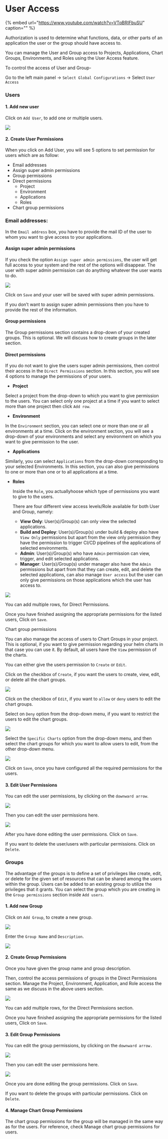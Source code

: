 # User Access



{% embed url="https://www.youtube.com/watch?v=VTqBRIFbuSU" caption="" %}

Authorization is used to determine what functions, data, or other parts of an application the user or the group should have access to.

You can manage the User and Group access to Projects, Applications, Chart Groups, Environments, and Roles using the User Access feature.

To control the access of User and Group-

Go to the left main panel -&gt; `Select Global Configurations` -&gt; Select `User Access`

### Users

#### 1. Add new user

Click on `Add User`, to add one or multiple users.

![](../.gitbook/assets/user1.jpg)



#### 2. Create User Permissions

When you click on Add User, you will see 5 options to set permission for users which are as follow:

* Email addresses
* Assign super admin permissions
* Group permissions
* Direct permissions
  * Project
  * Environment
  * Applications
  * Roles
* Chart group permissions

### Email addresses:

In the `Email address` box, you have to provide the mail ID of the user to whom you want to give access to your applications.

#### Assign super admin permissions

If you check the option `Assign super admin permissions`, the user will get full access to your system and the rest of the options will disappear. The user with super admin permission can do anything whatever the user wants to do.

![](../.gitbook/assets/user_gc1.png)



Click on `Save` and your user will be saved with super admin permissions.

If you don’t want to assign super admin permissions then you have to provide the rest of the information.

#### Group permissions

The Group permissions section contains a drop-down of your created groups. This is optional. We will discuss how to create groups in the later section.

#### Direct permissions

If you do not want to give the users super admin permissions, then control their access in the `Direct Permissions` section. In this section, you will see 4 options to manage the permissions of your users.

* **Project**

Select a project from the drop-down to which you want to give permission to the users. You can select only one project at a time if you want to select more than one project then click `Add row`.

* **Environment**

In the `Environment` section, you can select one or more than one or all environments at a time. Click on the environment section, you will see a drop-down of your environments and select any environment on which you want to give permission to the user.

* **Applications**

Similarly, you can select `Applications` from the drop-down corresponding to your selected Environments. In this section, you can also give permissions to one or more than one or to all applications at a time.

* **Roles**

  Inside the `Role`, you actuallyhoose which type of permissions you want to give to the users.



  There are four different view access levels/Role available for both User and Group, namely:

  * **View Only**: User\(s\)/Group\(s\) can only view the selected applications.
  * **Build and Deploy**: User\(s\)/Group\(s\) under build & deploy also have `View Only` permissions but apart from the view only permission they have the permission to trigger CI/CD pipelines of the applications of selected environments.
  * **Admin**: User\(s\)/Group\(s\) who have `Admin` permission can view, trigger, and edit selected applications.
  * **Manager**: User\(s\)/Group\(s\) under manager also have the `Admin` permissions but apart from that they can create, edit, and delete the selected applications, can also manage `User access` but the user can only give permissions on those applications which the user has access to.

![](../.gitbook/assets/user3.jpg)

You can add multiple rows, for Direct Permissions.

Once you have finished assigning the appropriate permissions for the listed users, Click on `Save`.

Chart group permissions

You can also manage the access of users to Chart Groups in your project. This is optional, if you want to give permission regarding your helm charts in that case you can use it. By default, all users have the `View` permission of the charts.

You can either give the users permission to `Create` or `Edit`.

Click on the checkbox of `Create`, if you want the users to create, view, edit, or delete all the chart groups.

![](../.gitbook/assets/user4.jpg)

Click on the checkbox of `Edit`, if you want to `allow` or `deny` users to edit the chart groups.

Select on `Deny` option from the drop-down menu, if you want to restrict the users to edit the chart groups.

![](../.gitbook/assets/user5.jpg)

Select the `Specific Charts` option from the drop-down menu, and then select the chart groups for which you want to allow users to edit, from the other drop-down menu.

![](../.gitbook/assets/user6.jpg)

Click on `Save`, once you have configured all the required permissions for the users.

#### 3. Edit User Permissions

You can edit the user permissions, by clicking on the `downward arrow`.

![](../.gitbook/assets/edit1.jpg)

Then you can edit the user permissions here.

![](../.gitbook/assets/edit2.jpg)

After you have done editing the user permissions. Click on `Save`.

If you want to delete the user/users with particular permissions. Click on `Delete`.

### Groups

The advantage of the groups is to define a set of privileges like create, edit, or delete for the given set of resources that can be shared among the users within the group. Users can be added to an existing group to utilize the privileges that it grants. You can select the group which you are creating in the `Group permissions` section inside `Add users`.

#### 1. Add new Group

Click on `Add Group`, to create a new group.

![](../.gitbook/assets/user7.jpg)

Enter the `Group Name` and `Description`.

![](../.gitbook/assets/user8.jpg)

#### 2. Create Group Permissions

Once you have given the group name and group description.

Then, control the access permissions of groups in the Direct Permissions section. Manage the Project, Environment, Application, and Role access the same as we discuss in the above users section.

![](../.gitbook/assets/user9.jpg)

You can add multiple rows, for the Direct Permissions section.

Once you have finished assigning the appropriate permissions for the listed users, Click on `Save`.

#### 3. Edit Group Permissions

You can edit the group permissions, by clicking on the `downward arrow.`

![](../.gitbook/assets/edit4.jpg)

Then you can edit the user permissions here.

![](../.gitbook/assets/edit7.jpg)

Once you are done editing the group permissions. Click on `Save`.

If you want to delete the groups with particular permissions. Click on `Delete`.

#### 4. Manage Chart Group Permissions

The chart group permissions for the group will be managed in the same way as for the users. For reference, check Manage chart group permissions for users.

